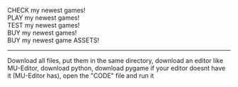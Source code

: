 CHECK  my newest games!                                                                                                                                                                                                                   
PLAY   my newest games!                                                                                                                                                                                                                   
TEST   my newest games!                                                                                                                                                                                                                   
BUY    my newest games!                                                                                                                                                                                                                   
BUY    my newest game ASSETS!                                                                                                                                                                                                              
                                                                                                                                                                                                                                           
----------------------------                                                                                                                                                                                                               
Download all files, put them in the same directory, download an editor like MU-Editor, download python, download pygame if your editor doesnt have it (MU-Editor has), open the "CODE" file and run it
